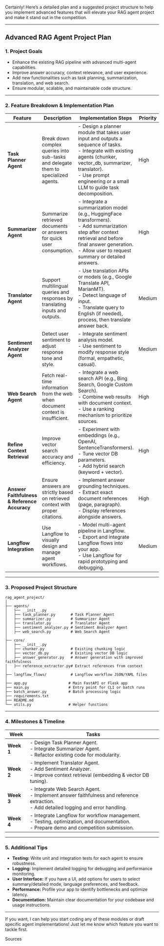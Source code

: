 Certainly! Here’s a detailed plan and a suggested project structure to help you implement advanced features that will elevate your RAG agent project and make it stand out in the competition.

---

## Advanced RAG Agent Project Plan

### 1. **Project Goals**
- Enhance the existing RAG pipeline with advanced multi-agent capabilities.
- Improve answer accuracy, context relevance, and user experience.
- Add new functionalities such as task planning, summarization, translation, and web search.
- Ensure modular, scalable, and maintainable code structure.

---

### 2. **Feature Breakdown & Implementation Plan**

| Feature | Description | Implementation Steps | Priority |
|---------|-------------|----------------------|----------|
| **Task Planner Agent** | Break down complex queries into sub-tasks and delegate them to specialized agents. | - Design a planner module that takes user input and outputs a sequence of tasks.<br>- Integrate with existing agents (chunker, vector_db, summarizer, translator).<br>- Use prompt engineering or a small LLM to guide task decomposition. | High |
| **Summarizer Agent** | Summarize retrieved documents or answers for quick user consumption. | - Integrate a summarization model (e.g., HuggingFace transformers).<br>- Add summarization step after context retrieval and before final answer generation.<br>- Allow user to request summary or detailed answers. | High |
| **Translator Agent** | Support multilingual queries and responses by translating inputs and outputs. | - Use translation APIs or models (e.g., Google Translate API, MarianMT).<br>- Detect language of input.<br>- Translate query to English (if needed), process, then translate answer back. | Medium |
| **Sentiment Analyzer Agent** | Detect user sentiment to adjust response tone and style. | - Integrate sentiment analysis model.<br>- Use sentiment to modify response style (formal, empathetic, casual). | Medium |
| **Web Search Agent** | Fetch real-time information from the web when document context is insufficient. | - Integrate a web search API (e.g., Bing Search, Google Custom Search).<br>- Combine web results with document context.<br>- Use a ranking mechanism to prioritize sources. | High |
| **Refine Context Retrieval** | Improve vector search accuracy and efficiency. | - Experiment with embeddings (e.g., OpenAI, SentenceTransformers).<br>- Tune vector DB parameters.<br>- Add hybrid search (keyword + vector). | High |
| **Answer Faithfulness & Reference Accuracy** | Ensure answers are strictly based on retrieved context with proper citations. | - Implement answer grounding techniques.<br>- Extract exact document references (page, paragraph).<br>- Display references alongside answers. | High |
| **Langflow Integration** | Use Langflow to visually design and manage agent workflows. | - Model multi-agent pipeline in Langflow.<br>- Export and integrate Langflow flows into your app.<br>- Use Langflow for rapid prototyping and debugging. | Medium |

---

### 3. **Proposed Project Structure**

```
rag_agent_project/
│
├── agents/
│   ├── __init__.py
│   ├── task_planner.py       # Task Planner Agent
│   ├── summarizer.py         # Summarizer Agent
│   ├── translator.py         # Translator Agent
│   ├── sentiment_analyzer.py # Sentiment Analyzer Agent
│   ├── web_search.py         # Web Search Agent
│
├── core/
│   ├── __init__.py
│   ├── chunker.py            # Existing chunking logic
│   ├── vector_db.py          # Existing vector DB logic
│   ├── answer_generator.py   # Answer generation with improved faithfulness
│   ├── reference_extractor.py# Extract references from context
│
├── langflow_flows/           # Langflow workflow JSON/YAML files
│
├── app.py                   # Main FastAPI or Flask app
├── main.py                  # Entry point for CLI or batch runs
├── batch_answer.py          # Batch processing logic
├── requirements.txt
├── README.md
└── utils.py                 # Helper functions
```

---

### 4. **Milestones & Timeline**

| Week | Tasks |
|-------|-------|
| **Week 1** | - Design Task Planner Agent.<br>- Integrate Summarizer Agent.<br>- Refactor existing code for modularity. |
| **Week 2** | - Implement Translator Agent.<br>- Add Sentiment Analyzer.<br>- Improve context retrieval (embedding & vector DB tuning). |
| **Week 3** | - Integrate Web Search Agent.<br>- Implement answer faithfulness and reference extraction.<br>- Add detailed logging and error handling. |
| **Week 4** | - Integrate Langflow for workflow management.<br>- Testing, optimization, and documentation.<br>- Prepare demo and competition submission. |

---

### 5. **Additional Tips**

- **Testing:** Write unit and integration tests for each agent to ensure robustness.
- **Logging:** Implement detailed logging for debugging and performance monitoring.
- **User Interface:** If you have a UI, add options for users to select summary/detailed mode, language preferences, and feedback.
- **Performance:** Profile your app to identify bottlenecks and optimize latency.
- **Documentation:** Maintain clear documentation for your codebase and usage instructions.

---

If you want, I can help you start coding any of these modules or draft specific agent implementations! Just let me know which feature you want to tackle first.

Sources
